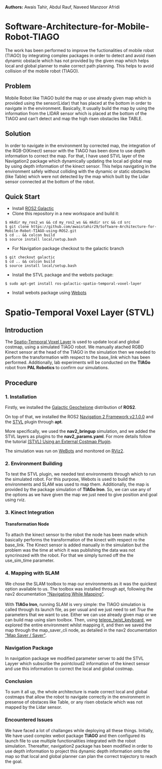 **Authors:** Awais Tahir, Abdul Rauf, Naveed Manzoor Afridi
# Software-Architecture-for-Mobile-Robot-TIAGO
The work has been performed to improve the fuctionalities of mobile robot (TIAGO) by integrating complex packages in order to detect and avoid risen dynamic obstacle which has not provided by the given map which helps local and global planner to make correct path planning. This helps to avoid collision of the mobile robot (TIAGO). 
## Problem
  Mobile Robot like TIAGO build the map or use already given map which is provided using the sensor(Lidar) that has placed at the bottom in order to navigate in the environment. Basically, It usually build the map by using the information from the LIDAR sensor which is placed at the bottom of the TIAGO and can't detect and map the high risen obstacles like TABLE.
## Solution 
  In order to navigate in the environment by corrected map, the integration of the RGB-D(Kinect) sensor with the TIAGO has been done to use depth information to correct the map.
For that, I have used STVL layer of the Navigation2 package which dynamically updating the local ad global map by using depth information of the kinect sensor. This helps navigating in the environment safely without colliding with the dynamic or static obstacles (like Table) which were not detected by the map which built by the Lidar sensor connected at the bottom of the robot.

## Quick Start
- Install [ROS2 Galactic](https://docs.ros.org/en/galactic/Installation/Alternatives/Ubuntu-Development-Setup.html)
- Clone this repository in a new workspace and build it:
```
$ mkdir my_ros2_ws && cd my_ros2_ws && mkdir src && cd src
$ git clone https://github.com/awaistahir29/Software-Architecture-for-Mobile-Robot-TIAGO-using-ROS2.git
$ cd .. && colcon build
$ source install local/setup.bash
```
- For Navigation package checkout to the galactic branch
```
$ git checkout galactic
$ cd .. && colcon build
$ source install local/setup.bash
```
- Install the STVL package and the webots package:
```
$ sudo apt-get install ros-galactic-spatio-temporal-voxel-layer
```
- Install webots package using [Webots](https://github.com/cyberbotics/webots_ros2/wiki/Build-and-Install)

# Spatio-Temporal Voxel Layer (STVL)
## Introduction
The [Spatio-Temporal Voxel Layer](https://github.com/SteveMacenski/spatio_temporal_voxel_layer/tree/galactic) is used to update  local and global costmap, using a simulated TIAGO robot. We manually atached RGBD Kinect sensor at the head of the TIAGO in the simulation then we needed to perform the transformation with respect to the base_link which has been performed.
Additionally, lab experiments will be conducted on the **TIAGo** robot from **PAL Robotics** to confirm our simulations.

## Procedure
### 1. Installation
Firstly, we installed the [Galactic Geochelone](https://docs.ros.org/en/galactic/index.html) distribution of **ROS2**.

On top of that, we installed the ROS2 [Navigation 2 Framework v2.1.0.0](https://navigation.ros.org/) and the [STVL](https://github.com/SteveMacenski/spatio_temporal_voxel_layer/tree/galactic) plugin through **apt**.

More specifically, we used the **nav2_bringup** simulation, and we added the STVL layers as plugins to the **nav2_params.yaml**.
For more details follow the tutorial [(STVL) Using an External Costmap Plugin](https://navigation.ros.org/tutorials/docs/navigation2_with_stvl.html).

The simulation was run on [WeBots](https://cyberbotics.com/) and monitored on [RViz2](https://index.ros.org/p/rviz2/).

### 2. Environment Building
To test the STVL plugin, we needed test environments through which to run the simulated robot. For this purpose, Webots is used to build the environments and SLAM was used to map them. Additionally, the map is provided by the package simulation of **TIAGo Iron**. So, we can use any of the options as we have given the map we just need to give position and goal using rviz.
### 3. Kinect Integration

#### Transformation Node
To attach the kinect sensor to the robot the node has been made which basically performs the transformation of the kinect with respect ro the base_link.
The Kinect sensor is added manually in the simulation but the problem was the time at which it was publishing the data was not syncrinozed with the robot. For that we simply turned off the the use_sim_time parameter. 
### 4. Mapping with SLAM
We chose the SLAM toolbox to map our environments as it was the quickest option available to us. The toolbox was installed through apt, following the nav2 documentation ["Navigating While Mapping"](https://navigation.ros.org/tutorials/docs/navigation2_with_slam.html).  
<br>
With **TIAGo Iron**, running SLAM is very simple: the TIAGO simulation is called through its launch file, as per usual and we just need to set *True* the parameters that we want to use. Either we can use already given map or we can build map using slam toolbox.
Then, using [teleop_twist_keyboard](http://wiki.ros.org/teleop_twist_keyboard), we explored the entire environment whilst mapping it, and then we saved the map through the map_saver_cli node, as detailed in the nav2 documentation ["Map Saver / Saver"](https://navigation.ros.org/configuration/packages/configuring-map-server.html).
<br>
### Navigation Package
In navigation package we modified parameter server to add the STVL Layyer which subscribe the pointcloud2 information of the kinect sensor and use this information to correct the local and global costmap.
### Conclusion
To sum it all up, the whole architecture is made correct local and global costmaps that allow the robot to navigate correctly in the environment in presense of obstaces like Table, or any risen obstacle which was not mapped by the Lidar sensor.

### Encountered Issues
We have faced a lot of challanges while deploying all these things. 
Initially, We have used complex webot package **TIAGO** and then configured its launch file to use multiple functionalities integrated with the robot simulation. 
Thereafter, navigation2 package has been modified in order to use depth information to project this dynamic depth information onto the map so that local and global planner can plan the correct trajectory to reach the goal.
